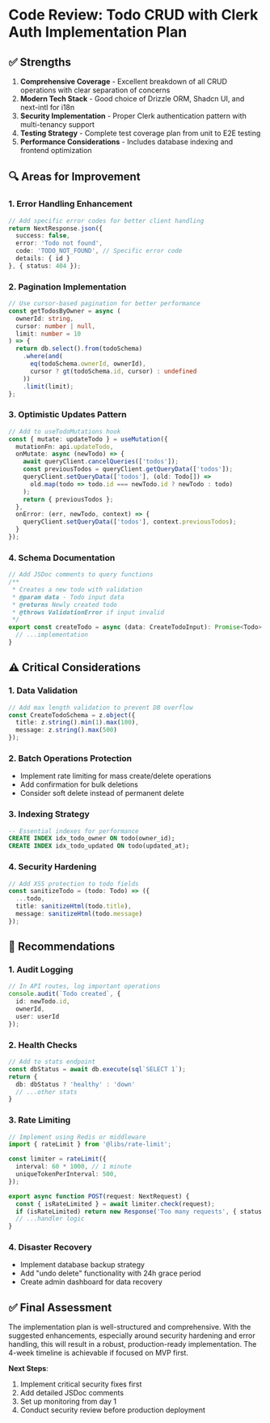 # Code Review: Todo CRUD with Clerk Auth Implementation Plan

## ✅ Strengths
1. **Comprehensive Coverage** - Excellent breakdown of all CRUD operations with clear separation of concerns
2. **Modern Tech Stack** - Good choice of Drizzle ORM, Shadcn UI, and next-intl for i18n
3. **Security Implementation** - Proper Clerk authentication pattern with multi-tenancy support
4. **Testing Strategy** - Complete test coverage plan from unit to E2E testing
5. **Performance Considerations** - Includes database indexing and frontend optimization

## 🔍 Areas for Improvement

### 1. Error Handling Enhancement
```typescript
// Add specific error codes for better client handling
return NextResponse.json({ 
  success: false,
  error: 'Todo not found',
  code: 'TODO_NOT_FOUND', // Specific error code
  details: { id } 
}, { status: 404 });
```

### 2. Pagination Implementation
```typescript
// Use cursor-based pagination for better performance
const getTodosByOwner = async (
  ownerId: string, 
  cursor: number | null, 
  limit: number = 10
) => {
  return db.select().from(todoSchema)
    .where(and(
      eq(todoSchema.ownerId, ownerId),
      cursor ? gt(todoSchema.id, cursor) : undefined
    ))
    .limit(limit);
};
```

### 3. Optimistic Updates Pattern
```typescript
// Add to useTodoMutations hook
const { mutate: updateTodo } = useMutation({
  mutationFn: api.updateTodo,
  onMutate: async (newTodo) => {
    await queryClient.cancelQueries(['todos']);
    const previousTodos = queryClient.getQueryData(['todos']);
    queryClient.setQueryData(['todos'], (old: Todo[]) => 
      old.map(todo => todo.id === newTodo.id ? newTodo : todo)
    );
    return { previousTodos };
  },
  onError: (err, newTodo, context) => {
    queryClient.setQueryData(['todos'], context.previousTodos);
  }
});
```

### 4. Schema Documentation
```typescript
// Add JSDoc comments to query functions
/**
 * Creates a new todo with validation
 * @param data - Todo input data
 * @returns Newly created todo
 * @throws ValidationError if input invalid
 */
export const createTodo = async (data: CreateTodoInput): Promise<Todo> => {
  // ...implementation
}
```

## ⚠️ Critical Considerations

### 1. Data Validation
```typescript
// Add max length validation to prevent DB overflow
const CreateTodoSchema = z.object({
  title: z.string().min(1).max(100),
  message: z.string().max(500)
});
```

### 2. Batch Operations Protection
- Implement rate limiting for mass create/delete operations
- Add confirmation for bulk deletions
- Consider soft delete instead of permanent delete

### 3. Indexing Strategy
```sql
-- Essential indexes for performance
CREATE INDEX idx_todo_owner ON todo(owner_id);
CREATE INDEX idx_todo_updated ON todo(updated_at);
```

### 4. Security Hardening
```typescript
// Add XSS protection to todo fields
const sanitizeTodo = (todo: Todo) => ({
  ...todo,
  title: sanitizeHtml(todo.title),
  message: sanitizeHtml(todo.message)
});
```

## 📌 Recommendations

### 1. Audit Logging
```typescript
// In API routes, log important operations
console.audit(`Todo created`, { 
  id: newTodo.id, 
  ownerId, 
  user: userId 
});
```

### 2. Health Checks
```typescript
// Add to stats endpoint
const dbStatus = await db.execute(sql`SELECT 1`);
return {
  db: dbStatus ? 'healthy' : 'down'
  // ...other stats
}
```

### 3. Rate Limiting
```typescript
// Implement using Redis or middleware
import { rateLimit } from '@libs/rate-limit';

const limiter = rateLimit({
  interval: 60 * 1000, // 1 minute
  uniqueTokenPerInterval: 500,
});

export async function POST(request: NextRequest) {
  const { isRateLimited } = await limiter.check(request);
  if (isRateLimited) return new Response('Too many requests', { status: 429 });
  // ...handler logic
}
```

### 4. Disaster Recovery
- Implement database backup strategy
- Add "undo delete" functionality with 24h grace period
- Create admin dashboard for data recovery

## ✅ Final Assessment
The implementation plan is well-structured and comprehensive. With the suggested enhancements, especially around security hardening and error handling, this will result in a robust, production-ready implementation. The 4-week timeline is achievable if focused on MVP first.

**Next Steps**:
1. Implement critical security fixes first
2. Add detailed JSDoc comments
3. Set up monitoring from day 1
4. Conduct security review before production deployment